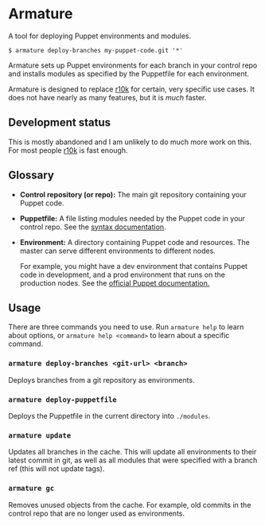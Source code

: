 # Armature

A tool for deploying Puppet environments and modules.

~~~
$ armature deploy-branches my-puppet-code.git '*'
~~~

Armature sets up Puppet environments for each branch in your control repo and
installs modules as specified by the Puppetfile for each environment.

Armature is designed to replace [r10k][] for certain, very specific use cases.
It does not have nearly as many features, but it is _much_ faster.

## Development status

This is mostly abandoned and I am unlikely to do much more work on this. For
most people [r10k][] is fast enough.

## Glossary

* **Control repository (or repo):** The main git repository containing your
  Puppet code.
* **Puppetfile:** A file listing modules needed by the Puppet code in your
  control repo. See the [syntax documentation](docs/puppetfile-syntax.md).
* **Environment:** A directory containing Puppet code and resources. The master
  can serve different environments to different nodes.

  For example, you might have a dev environment that contains Puppet code in
  development, and a prod environment that runs on the production nodes. See
  the [official Puppet documentation.
  ](https://puppet.com/docs/puppet/latest/environments_about.html)

## Usage

There are three commands you need to use. Run `armature help` to learn about
options, or `armature help <command>` to learn about a specific command.

### `armature deploy-branches <git-url> <branch>`

Deploys branches from a git repository as environments.

### `armature deploy-puppetfile`

Deploys the Puppetfile in the current directory into `./modules`.

### `armature update`

Updates all branches in the cache. This will update all environments to their
latest commit in git, as well as all modules that were specified with a branch
ref (this will not update tags).

### `armature gc`

Removes unused objects from the cache. For example, old commits in the control
repo that are no longer used as environments.

[r10k]: https://github.com/puppetlabs/r10k

